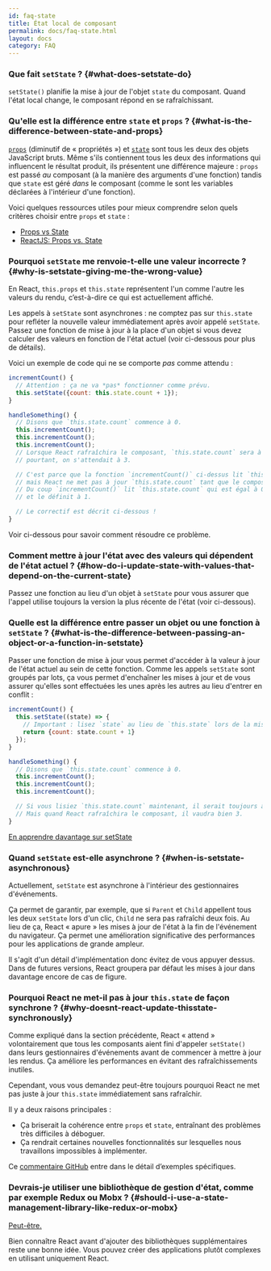 ```yaml
---
id: faq-state
title: État local de composant
permalink: docs/faq-state.html
layout: docs
category: FAQ
---
```


### Que fait `setState` ? {#what-does-setstate-do}

`setState()` planifie la mise à jour de l'objet `state` du composant. Quand l'état local change, le composant répond en se rafraîchissant.

### Qu'elle est la différence entre `state` et `props` ? {#what-is-the-difference-between-state-and-props}

[`props`](/docs/components-and-props.html) (diminutif de « propriétés ») et [`state`](/docs/state-and-lifecycle.html) sont tous les deux des objets JavaScript bruts. Même s'ils contiennent tous les deux des informations qui influencent le résultat produit, ils présentent une différence majeure : `props` est passé *au* composant (à la manière des arguments d'une fonction) tandis que `state` est géré *dans* le composant (comme le sont les variables déclarées à l'intérieur d'une fonction).

Voici quelques ressources utiles pour mieux comprendre selon quels critères choisir entre `props` et `state` :
* [Props vs State](https://github.com/uberVU/react-guide/blob/master/props-vs-state.md)
* [ReactJS: Props vs. State](https://lucybain.com/blog/2016/react-state-vs-pros/)

### Pourquoi `setState` me renvoie-t-elle une valeur incorrecte ? {#why-is-setstate-giving-me-the-wrong-value}

En React, `this.props` et `this.state` représentent l'un comme l'autre les valeurs du rendu, c’est-à-dire ce qui est actuellement affiché.

Les appels à `setState` sont asynchrones : ne comptez pas sur `this.state` pour refléter la nouvelle valeur immédiatement après avoir appelé `setState`. Passez une fonction de mise à jour à la place d'un objet si vous devez calculer des valeurs en fonction de l'état actuel (voir ci-dessous pour plus de détails).

Voici un exemple de code qui ne se comporte *pas* comme attendu :

```jsx
incrementCount() {
  // Attention : ça ne va *pas* fonctionner comme prévu.
  this.setState({count: this.state.count + 1});
}

handleSomething() {
  // Disons que `this.state.count` commence à 0.
  this.incrementCount();
  this.incrementCount();
  this.incrementCount();
  // Lorsque React rafraîchira le composant, `this.state.count` sera à 1,
  // pourtant, on s'attendait à 3.

  // C'est parce que la fonction `incrementCount()` ci-dessus lit `this.state.count`,
  // mais React ne met pas à jour `this.state.count` tant que le composant n'est pas rafraîchi.
  // Du coup `incrementCount()` lit `this.state.count` qui est égal à 0 à chaque fois,
  // et le définit à 1.

  // Le correctif est décrit ci-dessous !
}
```

Voir ci-dessous pour savoir comment résoudre ce problème.

### Comment mettre à jour l'état avec des valeurs qui dépendent de l'état actuel ? {#how-do-i-update-state-with-values-that-depend-on-the-current-state}

Passez une fonction au lieu d'un objet à `setState` pour vous assurer que l'appel utilise toujours la version la plus récente de l'état (voir ci-dessous).

### Quelle est la différence entre passer un objet ou une fonction à `setState` ? {#what-is-the-difference-between-passing-an-object-or-a-function-in-setstate}

Passer une fonction de mise à jour vous permet d'accéder à la valeur à jour de l'état actuel au sein de cette fonction. Comme les appels `setState` sont groupés par lots, ça vous permet d'enchaîner les mises à jour et de vous assurer qu'elles sont effectuées les unes après les autres au lieu d'entrer en conflit :

```jsx
incrementCount() {
  this.setState((state) => {
    // Important : lisez `state` au lieu de `this.state` lors de la mise à jour.
    return {count: state.count + 1}
  });
}

handleSomething() {
  // Disons que `this.state.count` commence à 0.
  this.incrementCount();
  this.incrementCount();
  this.incrementCount();

  // Si vous lisiez `this.state.count` maintenant, il serait toujours à 0.
  // Mais quand React rafraîchira le composant, il vaudra bien 3.
}
```

[En apprendre davantage sur setState](/docs/react-component.html#setstate)

### Quand `setState` est-elle asynchrone ? {#when-is-setstate-asynchronous}

Actuellement, `setState` est asynchrone à l'intérieur des gestionnaires d'événements.

Ça permet de garantir, par exemple, que si `Parent` et `Child` appellent tous les deux `setState` lors d'un clic, `Child` ne sera pas rafraîchi deux fois. Au lieu de ça, React « apure » les mises à jour de l'état à la fin de l'événement du navigateur. Ça permet une amélioration significative des performances pour les applications de grande ampleur.

Il s'agit d'un détail d'implémentation donc évitez de vous appuyer dessus. Dans de futures versions, React groupera par défaut les mises à jour dans davantage encore de cas de figure.

### Pourquoi React ne met-il pas à jour `this.state` de façon synchrone ? {#why-doesnt-react-update-thisstate-synchronously}

Comme expliqué dans la section précédente, React « attend » volontairement que tous les composants aient fini d'appeler `setState()` dans leurs gestionnaires d'événements avant de commencer à mettre à jour les rendus. Ça améliore les performances en évitant des rafraîchissements inutiles.

Cependant, vous vous demandez peut-être toujours pourquoi React ne met pas juste à jour `this.state` immédiatement sans rafraîchir.

Il y a deux raisons principales :

* Ça briserait la cohérence entre `props` et `state`, entraînant des problèmes très difficiles à déboguer.
* Ça rendrait certaines nouvelles fonctionnalités sur lesquelles nous travaillons impossibles à implémenter.

Ce [commentaire GitHub](https://github.com/facebook/react/issues/11527#issuecomment-360199710) entre dans le détail d’exemples spécifiques.

### Devrais-je utiliser une bibliothèque de gestion d'état, comme par exemple Redux ou Mobx ? {#should-i-use-a-state-management-library-like-redux-or-mobx}

[Peut-être.](https://redux.js.org/faq/general#when-should-i-use-redux)

Bien connaître React avant d'ajouter des bibliothèques supplémentaires reste une bonne idée. Vous pouvez créer des applications plutôt complexes en utilisant uniquement React.
